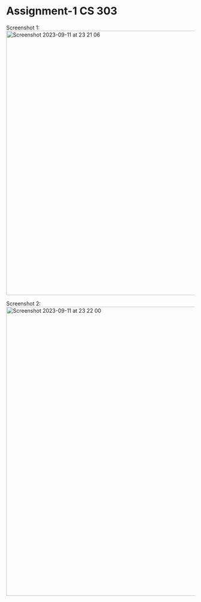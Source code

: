 # Assignment-1 CS 303

Screenshot 1:
<img width="706" alt="Screenshot 2023-09-11 at 23 21 06" src="https://github.com/Yagna-Patel/Assignment-1/assets/123590214/c30b171a-1dd0-46d2-a063-29a16134d4b9">

Screenshot 2:
<img width="772" alt="Screenshot 2023-09-11 at 23 22 00" src="https://github.com/Yagna-Patel/Assignment-1/assets/123590214/bcc3ae79-f515-4d0f-92b0-2fc02f4cdc37">
